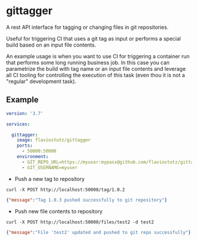 # gittagger
A rest API interface for tagging or changing files in git repositories. 

Useful for triggering CI that uses a git tag as input or performs a special build based on an input file contents.

An example usage is when you want to use CI for triggering a container run that performs some long running business job. In this case you can parametrize the build with tag name or an input file contents and leverage all CI tooling for controlling the execution of this task (even thou it is not a "regular" development task).

## Example

```yml
version: '3.7'

services:

  gittagger:
    image: flaviostutz/gittagger
    ports:
      - 50000:50000
    environment:
      - GIT_REPO_URL=https://myuser:mypass@github.com/flaviostutz/gittagger-test.git
      - GIT_USERNAME=myuser
```

* Push a new tag to repository
```shell
curl -X POST http://localhost:50000/tag/1.0.2
```
```json
{"message":"Tag 1.0.3 pushed successfully to git repository"}
```

* Push new file contents to repository
```shell
curl -X POST http://localhost:50000/files/test2 -d test2
```
```json
{"message":"File 'test2' updated and pushed to git repo successfully"}
```

